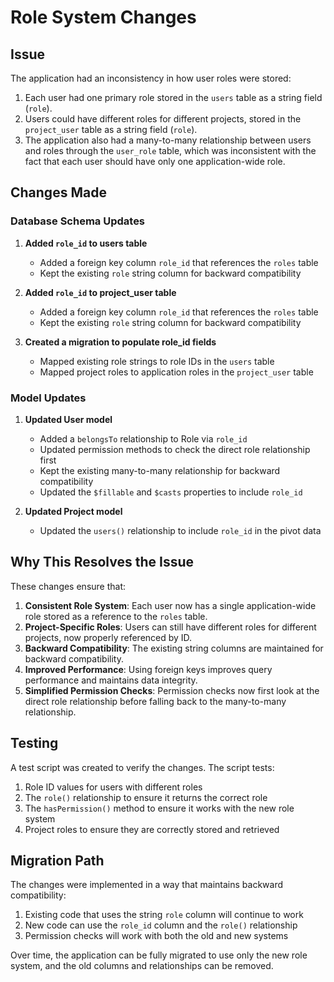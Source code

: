 # Role System Changes

## Issue

The application had an inconsistency in how user roles were stored:

1. Each user had one primary role stored in the `users` table as a string field (`role`).
2. Users could have different roles for different projects, stored in the `project_user` table as a string field (`role`).
3. The application also had a many-to-many relationship between users and roles through the `user_role` table, which was inconsistent with the fact that each user should have only one application-wide role.

## Changes Made

### Database Schema Updates

1. **Added `role_id` to users table**
   - Added a foreign key column `role_id` that references the `roles` table
   - Kept the existing `role` string column for backward compatibility

2. **Added `role_id` to project_user table**
   - Added a foreign key column `role_id` that references the `roles` table
   - Kept the existing `role` string column for backward compatibility

3. **Created a migration to populate role_id fields**
   - Mapped existing role strings to role IDs in the `users` table
   - Mapped project roles to application roles in the `project_user` table

### Model Updates

1. **Updated User model**
   - Added a `belongsTo` relationship to Role via `role_id`
   - Updated permission methods to check the direct role relationship first
   - Kept the existing many-to-many relationship for backward compatibility
   - Updated the `$fillable` and `$casts` properties to include `role_id`

2. **Updated Project model**
   - Updated the `users()` relationship to include `role_id` in the pivot data

## Why This Resolves the Issue

These changes ensure that:

1. **Consistent Role System**: Each user now has a single application-wide role stored as a reference to the `roles` table.
2. **Project-Specific Roles**: Users can still have different roles for different projects, now properly referenced by ID.
3. **Backward Compatibility**: The existing string columns are maintained for backward compatibility.
4. **Improved Performance**: Using foreign keys improves query performance and maintains data integrity.
5. **Simplified Permission Checks**: Permission checks now first look at the direct role relationship before falling back to the many-to-many relationship.

## Testing

A test script was created to verify the changes. The script tests:

1. Role ID values for users with different roles
2. The `role()` relationship to ensure it returns the correct role
3. The `hasPermission()` method to ensure it works with the new role system
4. Project roles to ensure they are correctly stored and retrieved

## Migration Path

The changes were implemented in a way that maintains backward compatibility:

1. Existing code that uses the string `role` column will continue to work
2. New code can use the `role_id` column and the `role()` relationship
3. Permission checks will work with both the old and new systems

Over time, the application can be fully migrated to use only the new role system, and the old columns and relationships can be removed.
